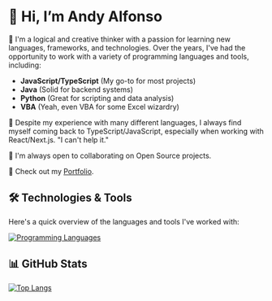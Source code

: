 # 👋 Hi, I’m Andy Alfonso

👀 I'm a logical and creative thinker with a passion for learning new languages, frameworks, and technologies. Over the years, I've had the opportunity to work with a variety of programming languages and tools, including:

- **JavaScript/TypeScript** (My go-to for most projects)
- **Java** (Solid for backend systems)
- **Python** (Great for scripting and data analysis)
- **VBA** (Yeah, even VBA for some Excel wizardry)

🌱 Despite my experience with many different languages, I always find myself coming back to TypeScript/JavaScript, especially when working with React/Next.js. "I can't help it."

💞️ I'm always open to collaborating on Open Source projects.

📄 Check out my [Portfolio](https://aalfonso.com/).

## 🛠️ Technologies & Tools

Here's a quick overview of the languages and tools I've worked with:

[![Programming Languages](https://skillicons.dev/icons?i=javascript,typescript,java,python,nextjs,react,nodejs,tailwind,aws,azure,docker,firebase,supabase&theme=light)](https://github.com/aalfonsodev)

## 📊 GitHub Stats

[![Top Langs](https://github-readme-stats.vercel.app/api/top-langs/?username=aalfonsodev&layout=compact)](https://github.com/aalfonsodev/github-readme-stats)


